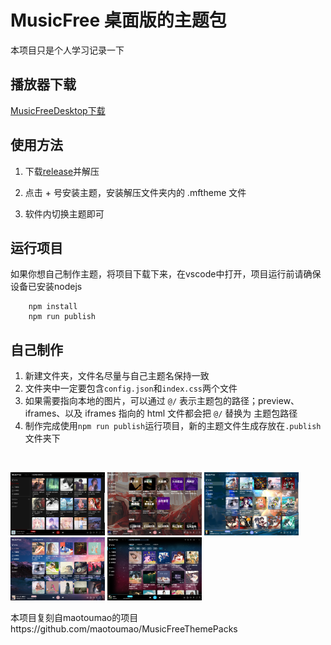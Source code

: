 # MusicFree 桌面版的主题包
本项目只是个人学习记录一下

## 播放器下载
<a href = "https://github.com/maotoumao/MusicFreeDesktop/releases/latest">MusicFreeDesktop下载</a>

## 使用方法
1. 下载<a href = "https://github.com/Hopelsz/MusicFreeThemePacks/releases/latest">release</a>并解压

2. 点击 + 号安装主题，安装解压文件夹内的 .mftheme 文件

3. 软件内切换主题即可


##  运行项目
如果你想自己制作主题，将项目下载下来，在vscode中打开，项目运行前请确保设备已安装nodejs
```
    npm install
    npm run publish
```


##  自己制作
1.  新建文件夹，文件名尽量与自己主题名保持一致
2.  文件夹中一定要包含`config.json`和`index.css`两个文件
3.  如果需要指向本地的图片，可以通过 `@/` 表示主题包的路径；preview、iframes、以及 iframes 指向的 html 文件都会把 `@/` 替换为 主题包路径
4.  制作完成使用`npm run publish`运行项目，新的主题文件生成存放在`.publish`文件夹下
<br/>

<p> 
    <img src=".imgs/黑红主题.png" width = 30% height = 30%/>
    <img src=".imgs/红娘主题.png" width = 30% height = 30%/>
    <img src=".imgs/海盗主题.png" width = 30% height = 30%/>
    <img src=".imgs/晚霞主题.png" width = 30% height = 30%/>
    <img src=".imgs/幻想世界.png" width = 30% height = 30%/>
</p>
本项目复刻自maotoumao的项目https://github.com/maotoumao/MusicFreeThemePacks
